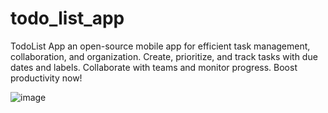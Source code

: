 # todo_list_app
TodoList App an open-source mobile app for efficient task management, collaboration, and organization. Create, prioritize, and track tasks with due dates and labels. Collaborate with teams and monitor progress. Boost productivity now!


![image](https://github.com/RidaSalman/todo_list_app/assets/91198729/02f72a93-e040-4146-ac8b-25110cbff2f1)
